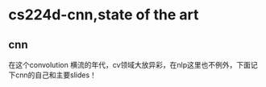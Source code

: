 # cs224d-cnn,state of the art

## cnn

在这个convolution 横流的年代，cv领域大放异彩，在nlp这里也不例外，下面记下cnn的自己和主要slides！

